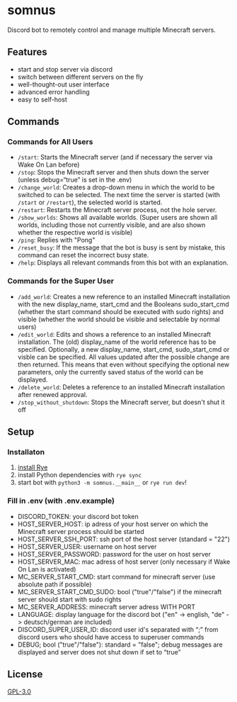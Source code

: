 # somnus

Discord bot to remotely control and manage multiple Minecraft servers.

## Features

- start and stop server via discord
- switch between different servers on the fly
- well-thought-out user interface
- advanced error handling
- easy to self-host

## Commands

### Commands for All Users

- `/start`: Starts the Minecraft server (and if necessary the server via Wake On Lan before)
- `/stop`: Stops the Minecraft server and then shuts down the server (unless debug=“true” is set in the .env)
- `/change_world`: Creates a drop-down menu in which the world to be switched to can be selected. The next time the server is started (with `/start` or `/restart`), the selected world is started.
- `/restart`: Restarts the Minecraft server process, not the hole server.
- `/show_worlds`: Shows all available worlds. (Super users are shown all worlds, including those not currently visible, and are also shown whether the respective world is visible)
- `/ping`: Replies with "Pong"
- `/reset_busy`: If the message that the bot is busy is sent by mistake, this command can reset the incorrect busy state.
- `/help`: Displays all relevant commands from this bot with an explanation.

### Commands for the Super User

- `/add_world`: Creates a new reference to an installed Minecraft installation with the new display_name, start_cmd and the Booleans sudo_start_cmd (whether the start command should be executed with sudo rights) and visible (whether the world should be visible and selectable by normal users)
- `/edit_world`: Edits and shows a reference to an installed Minecraft installation. The (old) display_name of the world reference has to be specified. Optionally, a new display_name, start_cmd, sudo_start_cmd or visble can be specified. All values updated after the possible change are then returned. This means that even without specifying the optional new parameters, only the currently saved status of the world can be displayed.
- `/delete_world`: Deletes a reference to an installed Minecraft installation after renewed approval.
- `/stop_without_shutdown`: Stops the Minecraft server, but doesn't shut it off

## Setup
### Installaton
1. [install Rye](https://rye.astral.sh/guide/installation/)
2. install Python dependencies with `rye sync`
3. start bot with `python3 -m somnus.__main__` or `rye run dev`!

### Fill in .env (with .env.example)
- DISCORD_TOKEN: your discord bot token
- HOST_SERVER_HOST: ip adress of your host server on which the Minecraft server process should be started
- HOST_SERVER_SSH_PORT: ssh port of the host server (standard = "22")
- HOST_SERVER_USER: username on host server
- HOST_SERVER_PASSWORD: password for the user on host server
- HOST_SERVER_MAC: mac adress of host server (only necessary if Wake On Lan is activated)
- MC_SERVER_START_CMD: start command for minecraft server (use absolute path if possible)
- MC_SERVER_START_CMD_SUDO: bool ("true"/"false") if the minecraft server should start with sudo rights
- MC_SERVER_ADDRESS: minecraft server adress WITH PORT
- LANGUAGE: display language for the discord bot ("en" -> english, "de" -> deutsch/german are included)
- DISCORD_SUPER_USER_ID: discord user id's separated with “;” from discord users who should have access to superuser commands
- DEBUG; bool ("true"/"false"): standard = "false"; debug messages are displayed and server does not shut down if set to “true”

## License

[GPL-3.0](/LICENSE.txt)
